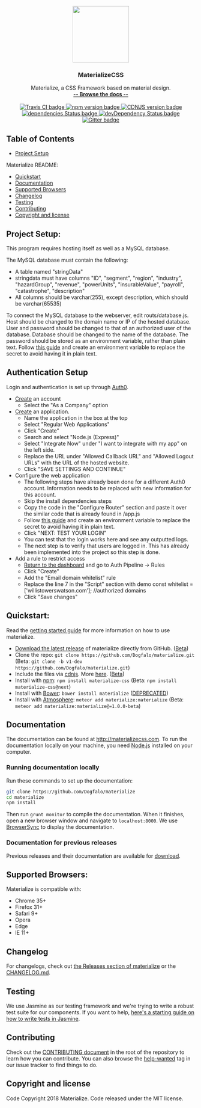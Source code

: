 <p align="center">
  <a href="http://materializecss.com/">
    <img src="http://materializecss.com/res/materialize.svg" width="150">
  </a>
</p>

<h3 align="center">MaterializeCSS</h3>

<p align="center">
  Materialize, a CSS Framework based on material design.
  <br>
  <a href="http://materializecss.com/"><strong>-- Browse the docs --</strong></a>
  <br>
  <br>
  <a href="https://travis-ci.org/Dogfalo/materialize">
    <img src="https://travis-ci.org/Dogfalo/materialize.svg?branch=master" alt="Travis CI badge">
  </a>
  <a href="https://badge.fury.io/js/materialize-css">
    <img src="https://badge.fury.io/js/materialize-css.svg" alt="npm version badge">
  </a>
  <a href="https://cdnjs.com/libraries/materialize">
    <img src="https://img.shields.io/cdnjs/v/materialize.svg" alt="CDNJS version badge">
  </a>
  <a href="https://david-dm.org/Dogfalo/materialize">
    <img src="https://david-dm.org/Dogfalo/materialize/status.svg" alt="dependencies Status badge">
    </a>
  <a href="https://david-dm.org/Dogfalo/materialize#info=devDependencies">
    <img src="https://david-dm.org/Dogfalo/materialize/dev-status.svg" alt="devDependency Status badge">
  </a>
  <a href="https://gitter.im/Dogfalo/materialize">
    <img src="https://badges.gitter.im/Join%20Chat.svg" alt="Gitter badge">
  </a>
</p>

## Table of Contents
- [Project Setup](#setup)

Materialize README:
- [Quickstart](#quickstart)
- [Documentation](#documentation)
- [Supported Browsers](#supported-browsers)
- [Changelog](#changelog)
- [Testing](#testing)
- [Contributing](#contributing)
- [Copyright and license](#copyright-and-license)

## Project Setup:
This program requires hosting itself as well as a MySQL database.

The MySQL database must contain the following:
- A table named "stringData"
- stringdata must have columns "ID", "segment", "region", "industry", "hazardGroup", "revenue", "powerUnits", "insurableValue", "payroll", "catastrophe", "description"
- All columns should be varchar(255), except description, which should be varchar(65535)

To connect the MySQL database to the webserver, edit routs/database.js. Host should be changed to the domain name or IP of the hosted database. User and password should be changed to that of an authorized user of the database. Database should be changed to the name of the database. The password should be stored as an environment variable, rather than plain text. Follow [this guide](https://docs.oracle.com/en/database/oracle/machine-learning/oml4r/1.5.1/oread/creating-and-modifying-environment-variables-on-windows.html#GUID-DD6F9982-60D5-48F6-8270-A27EC53807D0) and create an environment variable to replace the secret to avoid having it in plain text.

## Authentication Setup
Login and authentication is set up through [Auth0](https://www.Auth0.com).
- [Create](https://auth0.com/signup?&signUpData=%7B%22category%22%3A%22docs%22%7D) an account
  - Select the "As a Company" option
- [Create](https://manage.auth0.com/dashboard) an application.
  - Name the application in the box at the top
  - Select "Regular Web Applications"
  - Click "Create"
  - Search and select "Node.js (Express)"
  - Select "Integrate Now" under "I want to integrate with my app" on the left side.
  - Replace the URL under "Allowed Callback URL" and "Allowed Logout URLs" with the URL of the hosted website.
  - Click "SAVE SETTINGS AND CONTINUE"
- Configure the web application
  - The following steps have already been done for a different Auth0 account. Information needs to be replaced with new information for this account.
  - Skip the install dependencies steps
  - Copy the code in the "Configure Router" section and paste it over the similar code that is already found in /app.js
  - Follow [this guide](https://docs.oracle.com/en/database/oracle/machine-learning/oml4r/1.5.1/oread/creating-and-modifying-environment-variables-on-windows.html#GUID-DD6F9982-60D5-48F6-8270-A27EC53807D0) and create an environment variable to replace the secret to avoid having it in plain text.
  - Click "NEXT: TEST YOUR LOGIN"
  - You can test that the login works here and see any outputted logs.
  - The next step is to verify that users are logged in. This has already been implemented into the project so this step is done.
- Add a rule to restrict access
  - [Return to the dashboard](https://manage.auth0.com/dashboard) and go to Auth Pipeline -> Rules
  - Click "Create"
  - Add the "Email domain whitelist" rule
  - Replace the line 7 in the "Script" section with demo const whitelist = ['willistowerswatson.com']; //authorized domains
  - Click "Save changes"
## Quickstart:
Read the [getting started guide](http://materializecss.com/getting-started.html) for more information on how to use materialize.

- [Download the latest release](https://github.com/Dogfalo/materialize/releases/latest) of materialize directly from GitHub. ([Beta](https://github.com/Dogfalo/materialize/releases/))
- Clone the repo: `git clone https://github.com/Dogfalo/materialize.git` (Beta: `git clone -b v1-dev https://github.com/Dogfalo/materialize.git`)
- Include the files via [cdnjs](https://cdnjs.com/libraries/materialize). More [here](http://materializecss.com/getting-started.html). ([Beta](https://cdnjs.com/libraries/materialize/1.0.0-beta))
- Install with [npm](https://www.npmjs.com): `npm install materialize-css` (Beta: `npm install materialize-css@next`)
- Install with [Bower](https://bower.io): `bower install materialize` ([DEPRECATED](https://bower.io/blog/2017/how-to-migrate-away-from-bower/))
- Install with [Atmosphere](https://atmospherejs.com): `meteor add materialize:materialize` (Beta: `meteor add materialize:materialize@=1.0.0-beta`)

## Documentation
The documentation can be found at <http://materializecss.com>. To run the documentation locally on your machine, you need [Node.js](https://nodejs.org/en/) installed on your computer.

### Running documentation locally
Run these commands to set up the documentation:

```bash
git clone https://github.com/Dogfalo/materialize
cd materialize
npm install
```

Then run `grunt monitor` to compile the documentation. When it finishes, open a new browser window and navigate to `localhost:8000`. We use [BrowserSync](https://www.browsersync.io/) to display the documentation.

### Documentation for previous releases
Previous releases and their documentation are available for [download](https://github.com/Dogfalo/materialize/releases).

## Supported Browsers:
Materialize is compatible with:

- Chrome 35+
- Firefox 31+
- Safari 9+
- Opera
- Edge
- IE 11+

## Changelog
For changelogs, check out [the Releases section of materialize](https://github.com/Dogfalo/materialize/releases) or the [CHANGELOG.md](CHANGELOG.md).

## Testing
We use Jasmine as our testing framework and we're trying to write a robust test suite for our components. If you want to help, [here's a starting guide on how to write tests in Jasmine](CONTRIBUTING.md#jasmine-testing-guide).

## Contributing
Check out the [CONTRIBUTING document](CONTRIBUTING.md) in the root of the repository to learn how you can contribute. You can also browse the [help-wanted](https://github.com/Dogfalo/materialize/labels/help-wanted) tag in our issue tracker to find things to do.

## Copyright and license
Code Copyright 2018 Materialize. Code released under the MIT license.
